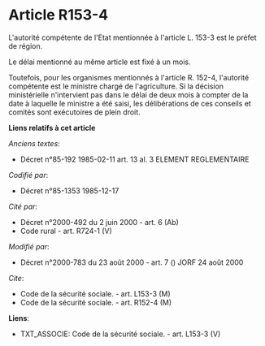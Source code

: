 # Article R153-4

L'autorité compétente de l'Etat mentionnée à l'article L. 153-3 est le préfet de région. 

Le délai mentionné au même article est fixé à un mois. 

Toutefois, pour les organismes mentionnés à l'article R. 152-4, l'autorité compétente est le ministre chargé de
l'agriculture. Si la décision ministérielle n'intervient pas dans le délai de deux mois à compter de la date à laquelle le
ministre a été saisi, les délibérations de ces conseils et comités sont exécutoires de plein droit.

**Liens relatifs à cet article**

_Anciens textes_:

  - Décret n°85-192 1985-02-11 art. 13 al. 3 ELEMENT REGLEMENTAIRE

_Codifié par_:

  - Décret n°85-1353 1985-12-17

_Cité par_:

  - Décret n°2000-492 du 2 juin 2000 - art. 6 (Ab)
  - Code rural - art. R724-1 (V)

_Modifié par_:

  - Décret n°2000-783 du 23 août 2000 - art. 7 () JORF 24 août 2000

_Cite_:

  - Code de la sécurité sociale. - art. L153-3 (M)
  - Code de la sécurité sociale. - art. R152-4 (M)

**Liens**:

  - TXT_ASSOCIE: Code de la sécurité sociale. - art. L153-3 (V)
